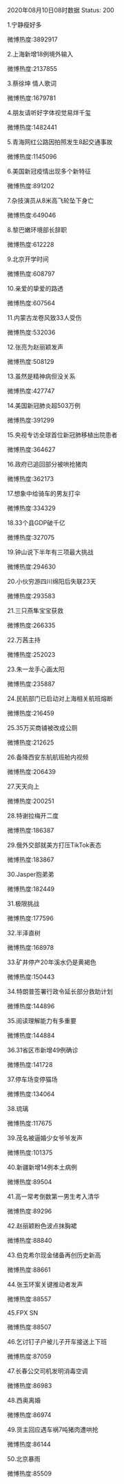 2020年08月10日08时数据
Status: 200

1.宁静瘦好多

微博热度:3892917

2.上海新增18例境外输入

微博热度:2137855

3.蔡徐坤 情人歌词

微博热度:1679781

4.朋友请听好字体视觉易烊千玺

微博热度:1482441

5.青海网红公路因拍照发生8起交通事故

微博热度:1145096

6.美国新冠疫情出现多个新特征

微博热度:891202

7.杂技演员从8米高飞轮坠下身亡

微博热度:649046

8.黎巴嫩环境部长辞职

微博热度:612228

9.北京开学时间

微博热度:608797

10.亲爱的挚爱的路透

微博热度:607564

11.内蒙古龙卷风致33人受伤

微博热度:532036

12.张亮为赵丽颖发声

微博热度:508129

13.虽然是精神病但没关系

微博热度:427747

14.美国新冠肺炎超503万例

微博热度:391299

15.央视专访全球首位新冠肺移植出院患者

微博热度:364627

16.政府已追回部分被哄抢猪肉

微博热度:362173

17.想象中给骑车的男友打伞

微博热度:334329

18.33个县GDP破千亿

微博热度:327075

19.钟山说下半年有三项最大挑战

微博热度:294630

20.小伙穷游四川绵阳后失联23天

微博热度:293583

21.三只燕隼宝宝获救

微博热度:266335

22.万茜主持

微博热度:252023

23.朱一龙手心画太阳

微博热度:235887

24.民航部门已启动对上海相关航班熔断

微博热度:216459

25.35万买商铺被改成公厕

微博热度:212625

26.备降西安东航航班舱内视频

微博热度:206439

27.天天向上

微博热度:200251

28.特谢拉梅开二度

微博热度:186387

29.俄外交部就美方打压TikTok表态

微博热度:183867

30.Jasper抱弟弟

微博热度:182449

31.极限挑战

微博热度:177596

32.半泽直树

微博热度:168978

33.矿井停产20年溪水仍是黄褐色

微博热度:150443

34.特朗普签署行政令延长部分救助计划

微博热度:144896

35.阅读理解能力有多重要

微博热度:144884

36.31省区市新增49例确诊

微博热度:141728

37.停车场变停猫场

微博热度:134064

38.琉璃

微博热度:117675

39.茂名被逼婚少女爷爷发声

微博热度:101375

40.新疆新增14例本土病例

微博热度:89504

41.高一常考倒数第一男生考入清华

微博热度:89296

42.赵丽颖粉色波点抹胸裙

微博热度:88840

43.伯克希尔现金储备再创历史新高

微博热度:88661

44.张玉环案关键推动者发声

微博热度:88557

45.FPX SN

微博热度:88507

46.乞讨钉子户被儿子开车接送上下班

微博热度:87059

47.长春公交司机发明消毒空调

微博热度:86983

48.西奥离婚

微博热度:86974

49.货主回应遇车祸7吨猪肉遭哄抢

微博热度:86144

50.北京暴雨

微博热度:85509

